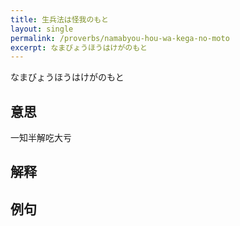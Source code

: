 ```yaml
---
title: 生兵法は怪我のもと
layout: single
permalink: /proverbs/namabyou-hou-wa-kega-no-moto
excerpt: なまびょうほうはけがのもと
---
```


なまびょうほうはけがのもと

## 意思

一知半解吃大亏

## 解释

## 例句

